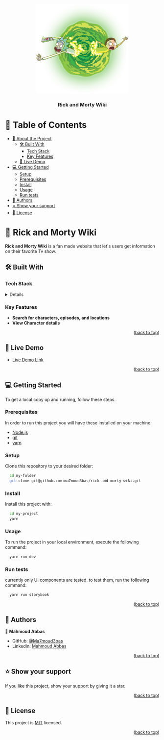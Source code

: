 <a name="readme-top"></a>

<div align="center">
  <!-- You are encouraged to replace this logo with your own! Otherwise you can also remove it. -->
  <img src="./public/assets/images/rick-and-morty-portal.png" alt="logo" width="300"  height="auto" />
  <br/>

  <h3><b>Rick and Morty Wiki</b></h3>

</div>

<!-- TABLE OF CONTENTS -->

# 📗 Table of Contents
 
- [📖 About the Project](#about-project)
  - [🛠 Built With](#built-with)
    - [Tech Stack](#tech-stack)
    - [Key Features](#key-features)
  - [🚀 Live Demo](#live-demo)
- [💻 Getting Started](#getting-started)
  - [Setup](#setup)
  - [Prerequisites](#prerequisites)
  - [Install](#install)
  - [Usage](#usage)
  - [Run tests](#run-tests)
- [👥 Authors](#authors)
- [⭐️ Show your support](#support)
- [📝 License](#license)

<!-- PROJECT DESCRIPTION -->

# 📖 Rick and Morty Wiki <a name="about-project"></a>

**Rick and Morty Wiki** is a fan made website that let's users get information on their favorite Tv show. 

## 🛠 Built With <a name="built-with"></a>

### Tech Stack <a name="tech-stack"></a>

<details>
  <ul>
    <li><a href="https://beta.nextjs.org/">Next.js 13</a></li>
    <li><a href="https://reactjs.org/">React.js</a></li>
    <li><a href="https://tailwindcss.com/">Tailwind CSS</a></li>
    <li><a href="https://www.typescriptlang.org/">Typescript</a></li>
    <li><a href="https://www.storybook.js.org/">StoryBook</a></li>
    <li><a href="https://www.npmjs.com/package/class-variance-authority">Class Variant Authority</a></li>
    <li><a href="https://www.npmjs.com/package/next-seo">Next-SEO</a></li>
  </ul>
</details>

<!-- Features -->

### Key Features <a name="key-features"></a>

- **Search for characters, episodes, and locations**
- **View Character details**

<p align="right">(<a href="#readme-top">back to top</a>)</p>

<!-- LIVE DEMO -->

## 🚀 Live Demo <a name="live-demo"></a>

- [Live Demo Link](https://rick-and-morty-wiki-ma.vercel.app)

<p align="right">(<a href="#readme-top">back to top</a>)</p>

<!-- GETTING STARTED -->

## 💻 Getting Started <a name="getting-started"></a>

To get a local copy up and running, follow these steps.

### Prerequisites

In order to run this project you will have these installed on your machine: 

- [Node.js](https://nodejs.org/en/) 
- [git](https://git-scm.com/) 
- [yarn](https://classic.yarnpkg.com/en/) 


### Setup

Clone this repository to your desired folder:


```sh
  cd my-folder
  git clone git@github.com:ma7moud3bas/rick-and-morty-wiki.git
```


### Install

Install this project with:


```sh
  cd my-project
  yarn
```


### Usage

To run the project in your local environment, execute the following command:

```sh
  yarn run dev
```


### Run tests

currently only UI components are tested.
to test them, run the following command:


```sh
  yarn run storybook
```

<p align="right">(<a href="#readme-top">back to top</a>)</p>

<!-- AUTHORS -->

## 👥 Authors <a name="authors"></a>

👤 **Mahmoud Abbas**

- GitHub: [@Ma7moud3bas](https://github.com/Ma7moud3bas)
- LinkedIn: [Mahmoud Abbas](https://linkedin.com/in/mahmoud-m-abbas)


<p align="right">(<a href="#readme-top">back to top</a>)</p>

<!-- SUPPORT -->

## ⭐️ Show your support <a name="support"></a>

If you like this project, show your support by giving it a star.

<p align="right">(<a href="#readme-top">back to top</a>)</p>


<!-- LICENSE -->

## 📝 License <a name="license"></a>

This project is [MIT](./LICENSE) licensed.

<p align="right">(<a href="#readme-top">back to top</a>)</p>
